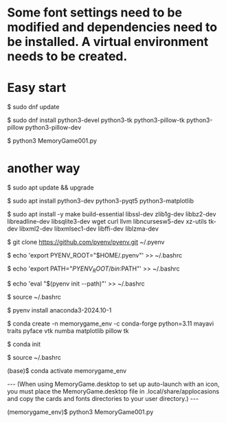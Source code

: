 # Some font settings need to be modified and dependencies need to be installed. A virtual environment needs to be created.

# Easy start

$ sudo dnf update

$ sudo dnf install python3-devel python3-tk python3-pillow-tk python3-pillow python3-pillow-dev

$ python3 MemoryGame001.py

# another way

$ sudo apt update && upgrade

$ sudo apt install python3-dev python3-pyqt5 python3-matplotlib

$ sudo apt install -y make build-essential libssl-dev zlib1g-dev
libbz2-dev libreadline-dev libsqlite3-dev wget curl llvm
libncursesw5-dev xz-utils tk-dev libxml2-dev libxmlsec1-dev libffi-dev
liblzma-dev

$ git clone https://github.com/pyenv/pyenv.git ~/.pyenv

$ echo 'export PYENV_ROOT="$HOME/.pyenv"' >> ~/.bashrc

$ echo 'export PATH="$PYENV_ROOT/bin:$PATH"' >> ~/.bashrc

$ echo 'eval "$(pyenv init --path)"' >> ~/.bashrc

$ source ~/.bashrc

$ pyenv install anaconda3-2024.10-1

$ conda create -n memorygame_env -c conda-forge python=3.11 mayavi traits pyface vtk numba matplotlib pillow tk

$ conda init

$ source ~/.bashrc

(base)$ conda activate memorygame_env

--- (When using MemoryGame.desktop to set up auto-launch with an icon, you must place the MemoryGame.desktop file in .local/share/applocasions and copy the cards and fonts directories to your user directory.) ---

(memorygame_env)$ python3 MemoryGame001.py
